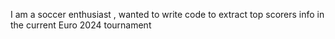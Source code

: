 I am a soccer enthusiast , wanted to write code to extract top scorers info in the current Euro 2024 tournament
